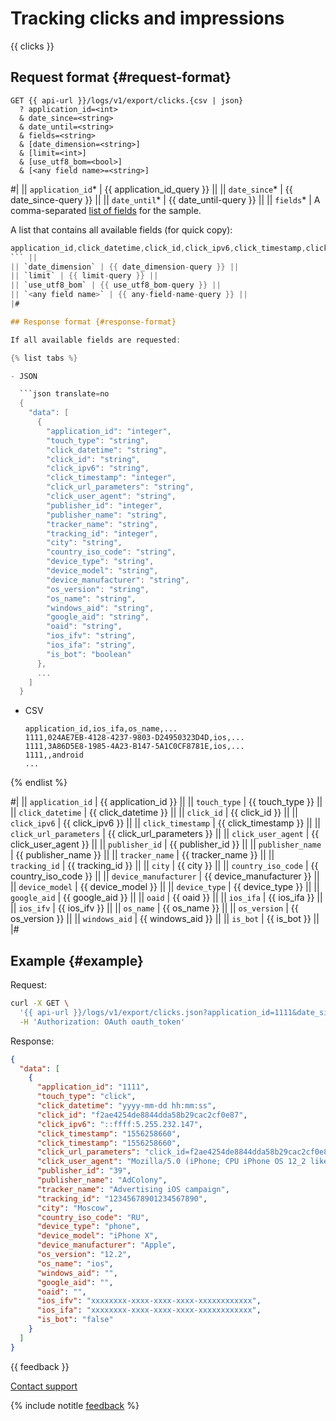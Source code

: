 # Tracking clicks and impressions

{{ clicks }}

## Request format {#request-format}

```
GET {{ api-url }}/logs/v1/export/clicks.{csv | json}
  ? application_id=<int>
  & date_since=<string>
  & date_until=<string>
  & fields=<string>
  & [date_dimension=<string>]
  & [limit=<int>]
  & [use_utf8_bom=<bool>]
  & [<any field name>=<string>]
```

#|
|| `application_id`* | {{ application_id_query }} ||
|| `date_since`* | {{ date_since-query }} ||
|| `date_until`* | {{ date_until-query }} ||
|| `fields`* | A comma-separated [list of fields](../endpoints.md) for the sample.

A list that contains all available fields (for quick copy):

```objectivec translate=no
application_id,click_datetime,click_id,click_ipv6,click_timestamp,click_url_parameters,click_user_agent,publisher_id,publisher_name,tracker_name,tracking_id,touch_type,is_bot,city,country_iso_code,device_manufacturer,device_model,device_type,google_aid,oaid,ios_ifa,ios_ifv,os_name,os_version,windows_aid
``` ||
|| `date_dimension` | {{ date_dimension-query }} ||
|| `limit` | {{ limit-query }} ||
|| `use_utf8_bom` | {{ use_utf8_bom-query }} ||
|| `<any field name>` | {{ any-field-name-query }} ||
|#

## Response format {#response-format}

If all available fields are requested:

{% list tabs %}

- JSON

  ```json translate=no
  {
    "data": [
      {
        "application_id": "integer",
        "touch_type": "string",
        "click_datetime": "string",
        "click_id": "string",
        "click_ipv6": "string",
        "click_timestamp": "integer",
        "click_url_parameters": "string",
        "click_user_agent": "string",
        "publisher_id": "integer",
        "publisher_name": "string",
        "tracker_name": "string",
        "tracking_id": "integer",
        "city": "string",
        "country_iso_code": "string",
        "device_type": "string",
        "device_model": "string",
        "device_manufacturer": "string",
        "os_version": "string",
        "os_name": "string",
        "windows_aid": "string",
        "google_aid": "string",
        "oaid": "string",
        "ios_ifv": "string",
        "ios_ifa": "string",
        "is_bot": "boolean"
      },
      ...
    ]
  }
  ```

- CSV

   ```
   application_id,ios_ifa,os_name,...
   1111,024AE7EB-4128-4237-9803-D24950323D4D,ios,...
   1111,3A86D5E8-1985-4A23-B147-5A1C0CF8781E,ios,...
   1111,,android
   ...
   ```

{% endlist %}

#|
|| `application_id` | {{ application_id }} ||
|| `touch_type` | {{ touch_type }} ||
|| `click_datetime` | {{ click_datetime }} ||
|| `click_id` | {{ click_id }} ||
|| `click_ipv6` | {{ click_ipv6 }} ||
|| `click_timestamp` | {{ click_timestamp }} ||
|| `click_url_parameters` | {{ click_url_parameters }} ||
|| `click_user_agent` | {{ click_user_agent }} ||
|| `publisher_id` | {{ publisher_id }} ||
|| `publisher_name` | {{ publisher_name }} ||
|| `tracker_name` | {{ tracker_name }} ||
|| `tracking_id` | {{ tracking_id }} ||
|| `city` | {{ city }} ||
|| `country_iso_code` | {{ country_iso_code }} ||
|| `device_manufacturer` | {{ device_manufacturer }} ||
|| `device_model` | {{ device_model }} ||
|| `device_type` | {{ device_type }} ||
|| `google_aid` | {{ google_aid }} ||
|| `oaid` | {{ oaid }} ||
|| `ios_ifa` | {{ ios_ifa }} ||
|| `ios_ifv` | {{ ios_ifv }} ||
|| `os_name` | {{ os_name }} ||
|| `os_version` | {{ os_version }} ||
|| `windows_aid` | {{ windows_aid }} ||
|| `is_bot` | {{ is_bot }} ||
|#

## Example {#example}

Request:

```bash translate=no
curl -X GET \
  '{{ api-url }}/logs/v1/export/clicks.json?application_id=1111&date_since=2018-10-10&date_until=2018-10-11&fields=application_id,touch_type,click_datetime,click_id,click_ipv6,click_timestamp,click_url_parameters,click_user_agent,publisher_id,publisher_name,tracker_name,tracking_id,city,country_iso_code,device_type,device_model,device_manufacturer,os_version,os_name,windows_aid,google_aid,oaid,ios_ifv,ios_ifa,is_bot' \
  -H 'Authorization: OAuth oauth_token'
```

Response:

```json translate=no
{
  "data": [
    {
      "application_id": "1111",
      "touch_type": "click",
      "click_datetime": "yyyy-mm-dd hh:mm:ss",
      "click_id": "f2ae4254de8844dda58b29cac2cf0e87",
      "click_ipv6": "::ffff:5.255.232.147",
      "click_timestamp": "1556258660",
      "click_timestamp": "1556258660",
      "click_url_parameters": "click_id=f2ae4254de8844dda58b29cac2cf0e87&c=1234&google_aid=&google_aid_sha1=&google_aid_md5=&ios_ifa=&ios_ifa_sha1=&ios_ifa_md5&click_timestamp=1554824136&afpub_id=&site_id=&creative_id=&goal_id1=&goal_id2 ",
      "click_user_agent": "Mozilla/5.0 (iPhone; CPU iPhone OS 12_2 like Mac OS X) AppleWebKit/605.1.15 (KHTML, like Gecko) Version/12.1 Mobile/15E148 Safari/604.1",
      "publisher_id": "39",
      "publisher_name": "AdColony",
      "tracker_name": "Advertising iOS campaign",
      "tracking_id": "12345678901234567890",
      "city": "Moscow",
      "country_iso_code": "RU",
      "device_type": "phone",
      "device_model": "iPhone X",
      "device_manufacturer": "Apple",
      "os_version": "12.2",
      "os_name": "ios",
      "windows_aid": "",
      "google_aid": "",
      "oaid": "",
      "ios_ifv": "xxxxxxxx-xxxx-xxxx-xxxx-xxxxxxxxxxxx",
      "ios_ifa": "xxxxxxxx-xxxx-xxxx-xxxx-xxxxxxxxxxxx",
      "is_bot": "false"
    }
  ]
}
```

{{ feedback }}

<a href="../../../troubleshooting/feedback-new">
  <span class="button">Contact support</span>
</a>

{% include notitle [feedback](../../../_includes/feedback-button.md) %}

